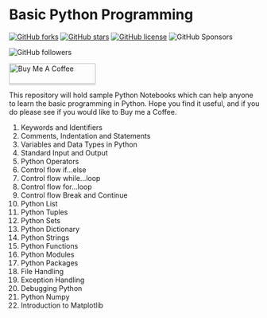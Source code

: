 # Basic Python Programming

<a href="https://github.com/Deepak-Rai-1027/Learning_Python/network"><img alt="GitHub forks" src="https://img.shields.io/github/forks/Deepak-Rai-1027/Learning_Python"></a> <a href="https://github.com/Deepak-Rai-1027/Learning_Python/stargazers"><img alt="GitHub stars" src="https://img.shields.io/github/stars/Deepak-Rai-1027/Learning_Python"></a> <a href="https://github.com/Deepak-Rai-1027/Learning_Python/blob/main/LICENSE"><img alt="GitHub license" src="https://img.shields.io/github/license/Deepak-Rai-1027/Learning_Python"></a> <img alt="GitHub Sponsors" src="https://img.shields.io/github/sponsors/Deepak-Rai-1027">

<img alt="GitHub followers" src="https://img.shields.io/github/followers/Deepak-Rai-1027?style=social">

<a href="https://www.buymeacoffee.com/daksh1981r" target="_blank"><img src="https://www.buymeacoffee.com/assets/img/custom_images/orange_img.png" alt="Buy Me A Coffee" style="height: 41px !important;width: 174px !important;box-shadow: 0px 3px 2px 0px rgba(190, 190, 190, 0.5) !important;-webkit-box-shadow: 0px 3px 2px 0px rgba(190, 190, 190, 0.5) !important;" ></a>


This repository will hold sample Python Notebooks which can help anyone to learn the basic programming in Python. Hope you find it useful, and if you do please see if you would like to Buy me a Coffee. 

1. Keywords and Identifiers
2. Comments, Indentation and Statements
3. Variables and Data Types in Python
4. Standard Input and Output
5. Python Operators
6. Control flow if...else
7. Control flow while...loop
8. Control flow for...loop
9. Control flow Break and Continue
10. Python List
11. Python Tuples
12. Python Sets
13. Python Dictionary
14. Python Strings
15. Python Functions
16. Python Modules
17. Python Packages
18. File Handling
19. Exception Handling
20. Debugging Python
21. Python Numpy
22. Introduction to Matplotlib
